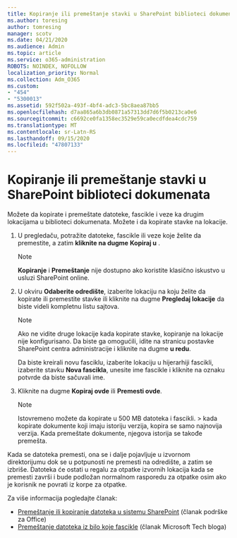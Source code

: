 ```yaml
---
title: Kopiranje ili premeštanje stavki u SharePoint biblioteci dokumenata
ms.author: toresing
author: tomresing
manager: scotv
ms.date: 04/21/2020
ms.audience: Admin
ms.topic: article
ms.service: o365-administration
ROBOTS: NOINDEX, NOFOLLOW
localization_priority: Normal
ms.collection: Adm_O365
ms.custom:
- "454"
- "5300013"
ms.assetid: 592f502a-493f-4bf4-adc3-5bc8aea87bb5
ms.openlocfilehash: d7aa865a6b3db0871a57313dd7d6f5b0213ca0e6
ms.sourcegitcommit: c6692ce0fa1358ec3529e59ca0ecdfdea4cdc759
ms.translationtype: MT
ms.contentlocale: sr-Latn-RS
ms.lasthandoff: 09/15/2020
ms.locfileid: "47807133"
---
```

# <a name="copy-or-move-items-in-a-sharepoint-document-library"></a>Kopiranje ili premeštanje stavki u SharePoint biblioteci dokumenata

Možete da kopirate i premeštate datoteke, fascikle i veze ka drugim lokacijama u biblioteci dokumenata. Možete i da kopirate stavke na lokacije. 
  
1. U pregledaču, potražite datoteke, fascikle ili veze koje želite da premestite, a zatim **kliknite na dugme** **Kopiraj u** .

    > [!NOTE]
    > **Kopiranje** i **Premeštanje** nije dostupno ako koristite klasično iskustvo u usluzi SharePoint online.
  
2. U okviru **Odaberite odredište**, izaberite lokaciju na koju želite da kopirate ili premestite stavke ili kliknite na dugme **Pregledaj lokacije** da biste videli kompletnu listu sajtova.

    > [!NOTE]
    > Ako ne vidite druge lokacije kada kopirate stavke, kopiranje na lokacije nije konfigurisano. Da biste ga omogućili, idite na stranicu postavke SharePoint centra administracije i kliknite na dugme **u redu**.
  
    Da biste kreirali novu fasciklu, izaberite lokaciju u hijerarhiji fascikli, izaberite stavku **Nova fascikla**, unesite ime fascikle i kliknite na oznaku potvrde da biste sačuvali ime.

3. Kliknite na dugme **Kopiraj ovde** ili **Premesti ovde**.

    > [!NOTE]
    > Istovremeno možete da kopirate u 500 MB datoteka i fascikli. > kada kopirate dokumente koji imaju istoriju verzija, kopira se samo najnovija verzija. Kada premeštate dokumente, njegova istorija se takođe premešta.
  
 Kada se datoteka premesti, ona se i dalje pojavljuje u izvornom direktorijumu dok se u potpunosti ne premesti na odredište, a zatim se izbriše. Datoteka će ostati u regalu za otpatke izvornih lokacija kada se premesti završi i bude podložan normalnom rasporedu za otpatke osim ako je korisnik ne povrati iz korpe za otpatke.

Za više informacija pogledajte članak:

 - [Premeštanje ili kopiranje datoteka u sistemu SharePoint](https://support.office.com/article/move-or-copy-files-in-sharepoint-00e2f483-4df3-46be-a861-1f5f0c1a87bc) (članak podrške za Office)
 - [Premeštanje datoteka iz bilo koje fascikle](https://techcommunity.microsoft.com/t5/Microsoft-SharePoint-Blog/Now-move-files-anywhere-in-Office-365-SharePoint-and-OneDrive/ba-p/146973) (članak Microsoft Tech bloga)  